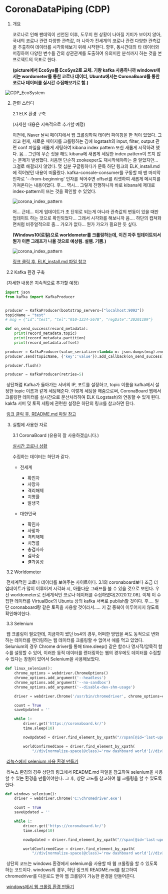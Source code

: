 # CoronaDataPiping (CDP)
1. 개요

   코로나로 인해 팬데믹이 선언된 이후, 도무지 현 상황이 나아질 기미가 보이지 않아, 국내의 코로나 관련 다양한 관측값, 더 나아가 전세계의 코로나 관련 다양한 관측값을 추출하여 데이터를 시각화해보기 위해 시작한다. 향후, 동시간대의 타 데이터와 머징하여 다양한 변수들 간의 상관관계를 도출하여 유의미한 분석까지 하는 것을 본 프로젝트의 목표로 한다.
   
   **(picture에서 EcoSys를 EcoSys2로 교체. 기왕 kafka 사용하니까 windows에서는 wordometer를 통한 코로나 데이터, Ubuntu에서는 CoronaBoard를 통한 코로나 데이터를 실시간 수집해보기로 함.)**



![CDP_EcoSystem](https://github.com/YounHS/Study_DataEngineering/blob/main/CoronaDataPiping/Picture/EcoSys2.png)



2. 관련 스터디

   2.1 ELK 환경 구축

   (자세한 내용은 지속적으로 추가할 예정)

   이전에, Naver 날씨 페이지에서 웹 크롤링하여 데이터 파이핑을 한 적이 있었다. 그리고 현재, 새로운 페이지를 크롤링하는 김에 logstash의 input, filter, output 관련 conf 파일을 새롭게 세팅하여 kibana index pattern 또한 새롭게 시작하려 했다. 음... 그런데 무슨 짓을 해도 kibana에 새롭게 세팅한 index pattern이 뜨지 않는 문제가 발생했다. 처음엔 단순히 zookeeper도 재시작해야하는 줄 알았지만... 그걸로 해결되지 않았다. 몇 십분 구글링하다가 문득 하단 링크의 ELK_install.md에 적어놨던 내용이 떠올랐다. kafka-console-consumer를 구동할 때 맨 마지막 인자로 '--from-beginning' 인자를 적어주면 offset를 리셋하여 새롭게 메시지를 가져온다는 내용이었다. 후.... 역시... 그렇게 진행하니까 바로 kibana에 제대로 index-pattern이 뜨는 것을 확인할 수 있었다. 
   
   
   
   ![corona_index_pattern](https://github.com/YounHS/Study_DataEngineering/blob/main/CoronaDataPiping/Picture/corona_index_pattern_show.png)
   
   
   
   어... 근데... 이게 업데이트가 초 단위로 되는게 아니라 관측값의 변동이 있을 때만 업데이트 하는 것으로 확인되었다... 그래서 시각화를 해보니까 음.... 하단의 캡쳐화면처럼 비쥬얼적으로 좀... 가오가 없다... 뭔가 가오가 필요한 듯 싶다.
   
   **(Windows10(로컬)으로 worldometer를 크롤링하는데, 이건 자주 업데이트되서 뭔가 이쁜 그래프가 나올 것으로 예상됨. 설렘. 기쁨.)**
   
   
   
   ![corona_index_pattern](https://github.com/YounHS/Study_DataEngineering/blob/main/CoronaDataPiping/Picture/less_data_input.png)
   
   
   
   [링크 클릭 후, ELK_install.md 파일 참고](https://github.com/YounHS/Study_DataEngineering/tree/main/code)



​		2.2 Kafka 환경 구축

​		(자세한 내용은 지속적으로 추가할 예정)

```python
import json
from kafka import KafkaProducer


producer = KafkaProducer(bootstrap_servers=["localhost:9092"])
topicName = "test"
# msg = {"id":"test", "tel":"010-1234-5678", "regDate":"20201109"}

def on_send_success(record_metadata):
    print(record_metadata.topic)
    print(record_metadata.partition)
    print(record_metadata.offset)

producer = KafkaProducer(value_serializer=lambda m: json.dumps(msg).encode("ascii"))
producer.send(topicName, {'key':'value'}).add_callback(on_send_success)

producer.flush()

producer = KafkaProducer(retries=5)
```

​		상단처럼 Kafka가 돌아가는 서버의 IP, 포트를 설정하고, topic 이름을 kafka에서 설정한 topic 이름과 같게 세팅해준다. 이렇게 세팅을 해줌으로써, CoronaBoard 웹에서 크롤링한 데이터를 실시간으로 분산처리하여 ELK (Logstash)와 연동할 수 있게 된다. kakfa 서버 및 토픽 세팅에 관련한 설정은 하단의 링크를 참고하면 된다.

​		[링크 클릭 후, README.md 파일 참고](https://github.com/YounHS/Study_DataEngineering/tree/main/code)



3. 실험에 사용한 자료

   3.1 CoronaBoard (유용히 잘 사용하겠습니다.)

   [실시간 코로나 상황](https://coronaboard.kr/)

   수집하는 데이터는 하단과 같다.

   - 전세계

     - 확진자
     - 사망자
     - 격리해제
     - 치명률
     - 발생국

     

   - 대한민국

     - 확진자
     - 사망자
     - 격리해제
     - 치명률
     - 총검사자
     - 검사중
     - 결과음성



​		3.2 Worldometer

​		전세계적인 코로나 데이터를 보여주는 사이트이다. 3.1의 coronaboard보다 조금 더 업데이트가 많이 이루어져 시각화 시, 아름다운 그래프를 볼 수 있을 것으로 보인다. 우선 worldometer로 전세계적인 코로나 데이터를 수집하였다[2020.12.08]. 이제 이 수집한 데이터를 VirtualBox의 Ubuntu 상의 kafka 서버로 publish할 것이다. 후.... 일단 coronaboard랑 같은 토픽을 사용할 것이라서..... 키 값 중복이 이루어지지 않도록 확인해야한다.



​		3.3 Selenium

​		웹 크롤링이 필요한데, 지금까지 썼던 bs4의 경우, 어떠한 방법을 써도 동적으로 변화하는 데이터를 랜더링하는 웹 데이터를 크롤링할 수 없어서 애를 먹고 있었다. Selunium의 경우 Chrome driver를 통해 time.sleep() 같은 함수나 명시적/암묵적 함수를 설정할 수 있어, 이러한 동적 데이터를 랜더링하는 웹의 경우에도 데이터를 수집할 수 있다는 장점이 있어서 Selenium을 사용해보았다.

```python
def linux_selenium():
    chrome_options = webdriver.ChromeOptions()
    chrome_options.add_argument('--headless')
    chrome_options.add_argument('--no-sandbox')
    chrome_options.add_argument('--disable-dev-shm-usage')

    driver = webdriver.Chrome('/usr/bin/chromedriver', chrome_options=chrome_options)

    count = True
    saveUpdated = ''

    while 1:
        driver.get('https://coronaboard.kr/')
        time.sleep(10)

        nowUpdated = driver.find_element_by_xpath("//span[@id='last-updated']").text

        worldConfirmedCase = driver.find_element_by_xpath(
            "//div[normalize-space(@class)='row dashboard world']//div[1]/p[1]").text.replace(',', '')
```

​		[리눅스에서 selenium 사용 환경 만들기](https://github.com/YounHS/Study_DataEngineering/tree/main/code/python/Corona)	

​		리눅스 환경의 경우 상단의 링크에서 README.md 파일을 참고하여 selenium을 사용할 수 있는 환경을 만들어야한다. 그 후, 상단 코드를 참고하여 웹 크롤링을 할 수 있도록 한다.

```python
def windows_selenium():
    driver = webdriver.Chrome('C:\chromedriver.exe')

    count = True
    saveUpdated = ''

    while 1:
        driver.get('https://coronaboard.kr/')
        time.sleep(10)

        nowUpdated = driver.find_element_by_xpath("//span[@id='last-updated']").text

        worldConfirmedCase = driver.find_element_by_xpath(
            "//div[normalize-space(@class)='row dashboard world']//div[1]/p[1]").text.replace(',', '')
```

​		상단의 코드는 windows 환경에서 selenium을 사용할 때 웹 크롤링을 할 수 있도록 하는 코드이다. windows의 경우, 하단 링크의 README.md를 참고하여 chromedriver를 다운로드 받아 웹 크롤링이 가능한 환경을 만들어준다.

​		[windows에서 웹 크롤링 환경 만들기](https://github.com/YounHS/Study_DataEngineering)
